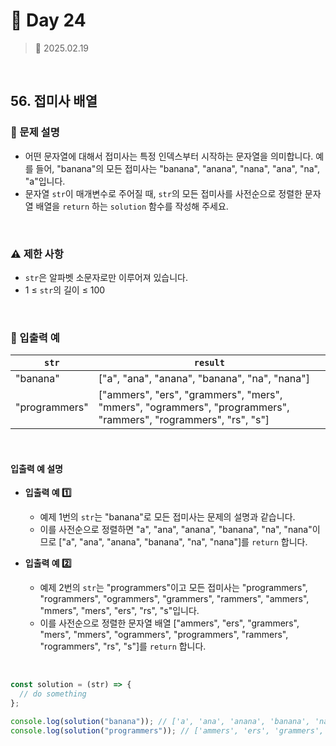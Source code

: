 # 🌻 Day 24

> 📅 2025.02.19

<br>

## 56. 접미사 배열

### 📍 문제 설명

- 어떤 문자열에 대해서 접미사는 특정 인덱스부터 시작하는 문자열을 의미합니다. 예를 들어, "banana"의 모든 접미사는 "banana", "anana", "nana", "ana", "na", "a"입니다.
- 문자열 `str`이 매개변수로 주어질 때, `str`의 모든 접미사를 사전순으로 정렬한 문자열 배열을 `return` 하는 `solution` 함수를 작성해 주세요.

<br>

### ⚠️ 제한 사항

- `str`은 알파벳 소문자로만 이루어져 있습니다.
- 1 ≤ `str`의 길이 ≤ 100

<br>

### 👀 입출력 예

| `str`         | `result`                                                                                                       |
| ------------- | -------------------------------------------------------------------------------------------------------------- |
| "banana"      | ["a", "ana", "anana", "banana", "na", "nana"]                                                                  |
| "programmers" | ["ammers", "ers", "grammers", "mers", "mmers", "ogrammers", "programmers", "rammers", "rogrammers", "rs", "s"] |

<br>

#### 입출력 예 설명

- **입출력 예 1️⃣**

  - 예제 1번의 `str`는 "banana"로 모든 접미사는 문제의 설명과 같습니다.
  - 이를 사전순으로 정렬하면 "a", "ana", "anana", "banana", "na", "nana"이므로 ["a", "ana", "anana", "banana", "na", "nana"]를 `return` 합니다.

- **입출력 예 2️⃣**

  - 예제 2번의 `str`는 "programmers"이고 모든 접미사는 "programmers", "rogrammers", "ogrammers", "grammers", "rammers", "ammers", "mmers", "mers", "ers", "rs", "s"입니다.
  - 이를 사전순으로 정렬한 문자열 배열 ["ammers", "ers", "grammers", "mers", "mmers", "ogrammers", "programmers", "rammers", "rogrammers", "rs", "s"]를 `return` 합니다.

<br>

```javascript
const solution = (str) => {
  // do something
};

console.log(solution("banana")); // ['a', 'ana', 'anana', 'banana', 'na', 'nana']
console.log(solution("programmers")); // ['ammers', 'ers', 'grammers', 'mers', 'mmers', 'ogrammers', 'programmers', 'rammers', 'rogrammers', 'rs', 's']
```
